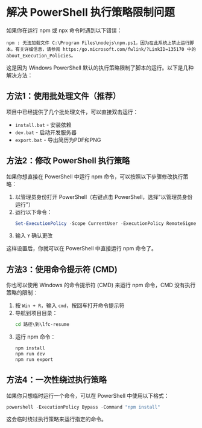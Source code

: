 # 解决 PowerShell 执行策略限制问题

如果你在运行 npm 或 npx 命令时遇到以下错误：

```
npm : 无法加载文件 C:\Program Files\nodejs\npm.ps1，因为在此系统上禁止运行脚本。有关详细信息，请参阅 https:/go.microsoft.com/fwlink/?LinkID=135170 中的 about_Execution_Policies。
```

这是因为 Windows PowerShell 默认的执行策略限制了脚本的运行。以下是几种解决方法：

## 方法1：使用批处理文件（推荐）

项目中已经提供了几个批处理文件，可以直接双击运行：

- `install.bat` - 安装依赖
- `dev.bat` - 启动开发服务器
- `export.bat` - 导出简历为PDF和PNG

## 方法2：修改 PowerShell 执行策略

如果你想直接在 PowerShell 中运行 npm 命令，可以按照以下步骤修改执行策略：

1. 以管理员身份打开 PowerShell（右键点击 PowerShell，选择"以管理员身份运行"）
2. 运行以下命令：
   ```powershell
   Set-ExecutionPolicy -Scope CurrentUser -ExecutionPolicy RemoteSigned
   ```
3. 输入 `Y` 确认更改

这样设置后，你就可以在 PowerShell 中直接运行 npm 命令了。

## 方法3：使用命令提示符 (CMD)

你也可以使用 Windows 的命令提示符 (CMD) 来运行 npm 命令，CMD 没有执行策略的限制：

1. 按 `Win + R`，输入 `cmd`，按回车打开命令提示符
2. 导航到项目目录：
   ```cmd
   cd 路径\到\lfc-resume
   ```
3. 运行 npm 命令：
   ```cmd
   npm install
   npm run dev
   npm run export
   ```

## 方法4：一次性绕过执行策略

如果你只想临时运行一个命令，可以在 PowerShell 中使用以下格式：

```powershell
powershell -ExecutionPolicy Bypass -Command "npm install"
```

这会临时绕过执行策略来运行指定的命令。